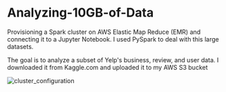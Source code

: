 # Analyzing-10GB-of-Data

Provisioning a Spark cluster on AWS Elastic Map Reduce (EMR) and connecting it to a Jupyter Notebook. I used PySpark to deal with this large datasets.

The goal is to analyze a subset of Yelp's business, review, and user data. I downloaded it from Kaggle.com and uploaded it to my AWS S3 bucket


![cluster_configuration](https://user-images.githubusercontent.com/60671004/121269341-a63ea780-c88d-11eb-8977-81902687012e.png)
